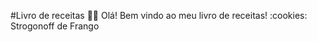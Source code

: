 #Livro de receitas :man_cook:
Olá! Bem vindo ao meu livro de receitas! :cookies:
 Strogonoff de Frango 
